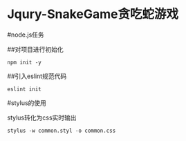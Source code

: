 # Jqury-SnakeGame贪吃蛇游戏
#node.js任务

##对项目进行初始化
```
npm init -y
```

##引入eslint规范代码
```
eslint init
```

#stylus的使用

stylus转化为css实时输出

```
stylus -w common.styl -o common.css
```
